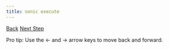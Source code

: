 ```yaml
---
title: sonic execute
---
```


<a id="prev" class="btn btn-basic" href="{% link _docs/sonic-list.md %}">Back</a>
<a id="next" class="btn btn-primary" href="{% link _docs/sonic-help.md %}">Next Step</a>
<p class="keyboard-tip">Pro tip: Use the <- and -> arrow keys to move back and forward.</p>
